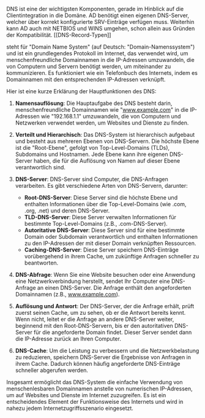 
DNS ist eine der wichtigsten Komponenten, gerade im Hinblick auf die Clientintegration in die Domäne. AD benötigt einen eigenen DNS-Server, welcher über korrekt konfigurierte SRV-Einträge verfügen muss. Weiterhin kann AD auch mit NETBIOS und WINS umgehen, schon allein aus Gründen der Kompatibilität.
[[DNS-Record-Typen]]

steht für "Domain Name System" (auf Deutsch: "Domain-Namenssystem") und ist ein grundlegendes Protokoll im Internet, das verwendet wird, um menschenfreundliche Domainnamen in die IP-Adressen umzuwandeln, die von Computern und Servern benötigt werden, um miteinander zu kommunizieren. Es funktioniert wie ein Telefonbuch des Internets, indem es Domainnamen mit den entsprechenden IP-Adressen verknüpft.

Hier ist eine kurze Erklärung der Hauptfunktionen des DNS:

1. **Namensauflösung**: Die Hauptaufgabe des DNS besteht darin, menschenfreundliche Domainnamen wie "www.example.com" in die IP-Adressen wie "192.168.1.1" umzuwandeln, die von Computern und Netzwerken verwendet werden, um Websites und Dienste zu finden.

2. **Verteilt und Hierarchisch**: Das DNS-System ist hierarchisch aufgebaut und besteht aus mehreren Ebenen von DNS-Servern. Die höchste Ebene ist die "Root-Ebene", gefolgt von Top-Level-Domains (TLDs), Subdomains und Hostnamen. Jede Ebene kann ihre eigenen DNS-Server haben, die für die Auflösung von Namen auf dieser Ebene verantwortlich sind.

3. **DNS-Server**: DNS-Server sind Computer, die DNS-Anfragen verarbeiten. Es gibt verschiedene Arten von DNS-Servern, darunter:
   - **Root-DNS-Server**: Diese Server sind die höchste Ebene und enthalten Informationen über die Top-Level-Domains (wie .com, .org, .net) und deren DNS-Server.
   - **TLD-DNS-Server**: Diese Server verwalten Informationen für bestimmte Top-Level-Domains (z.B., .com-DNS-Server).
   - **Autoritative DNS-Server**: Diese Server sind für eine bestimmte Domain oder Subdomain verantwortlich und enthalten Informationen zu den IP-Adressen der mit dieser Domain verknüpften Ressourcen.
   - **Caching-DNS-Server**: Diese Server speichern DNS-Einträge vorübergehend in ihrem Cache, um zukünftige Anfragen schneller zu beantworten.

4. **DNS-Abfrage**: Wenn Sie eine Website besuchen oder eine Anwendung eine Netzwerkverbindung herstellt, sendet Ihr Computer eine DNS-Anfrage an einen DNS-Server. Die Anfrage enthält den angeforderten Domainnamen (z.B., www.example.com).

5. **Auflösung und Antwort**: Der DNS-Server, der die Anfrage erhält, prüft zuerst seinen Cache, um zu sehen, ob er die Antwort bereits kennt. Wenn nicht, leitet er die Anfrage an andere DNS-Server weiter, beginnend mit den Root-DNS-Servern, bis er den autoritativen DNS-Server für die angeforderte Domain findet. Dieser Server sendet dann die IP-Adresse zurück an Ihren Computer.

6. **DNS-Cache**: Um die Leistung zu verbessern und die Netzwerkbelastung zu reduzieren, speichern DNS-Server die Ergebnisse von Anfragen in ihrem Cache. Dadurch können häufig angeforderte DNS-Einträge schneller abgerufen werden.

Insgesamt ermöglicht das DNS-System die einfache Verwendung von menschenlesbaren Domainnamen anstelle von numerischen IP-Adressen, um auf Websites und Dienste im Internet zuzugreifen. Es ist ein entscheidendes Element der Funktionsweise des Internets und wird in nahezu jedem Internetzugriffsszenario eingesetzt.